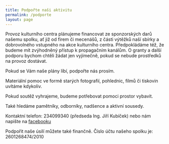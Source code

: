 ```yaml
---
title: Podpořte naši aktivitu
permalink: /podporte
layout: page
---
```

Provoz kulturního centra plánujeme financovat ze sponzorských darů našemu spolku, ať již od firem či mecenášů, z části výtěžků naší sbírky a dobrovolného vstupného na akce kulturního centra. Předpokládáme též, že budeme mít zvýhodněný přístup k propagačním kanálům. O granty a další podporu bychom chtěli žádat jen vyjímečně, pokud se nebude prostředků na provoz dostávat.

Pokud se Vám naše plány líbí, podpořte nás prosím.

Materiální pomoc ve formě starých fotografií, pohlednic, filmů či tiskovin uvítáme kdykoliv.

Pokud soutěž vyhrajeme, budeme potřebovat pomoci prostor vybavit.

Také hledáme pamětníky, odborníky, nadšence a aktivní sousedy.

Kontaktní telefon: 234099340 (předseda Ing. Jiří Kubíček) nebo nám napište na <a href="https://m.me/lepsipraha7">facebooku</a>

Podpořit naše úsilí můžete také finančně. Číslo účtu našeho spolku je: 2601268474/2010
